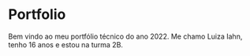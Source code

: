 # Portfolio
Bem vindo ao meu portfólio técnico do ano 2022. Me chamo Luiza Iahn, tenho 16 anos e estou na turma 2B.
